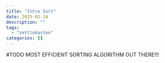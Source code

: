 ```yaml
---
title: "Intro Sort"
date: 2025-02-14
description: ""
tags: 
  - "zettlekasten"
categories: []
---
```


#TODO 
MOST EFFICIENT SORTING ALGORITHM OUT THERE!!!
